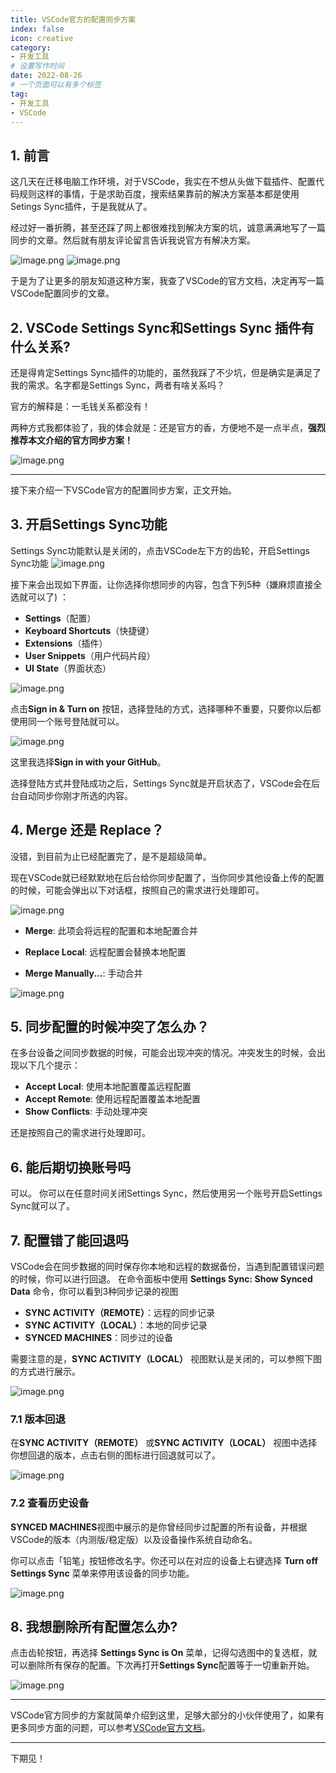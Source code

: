 ```yaml
---
title: VSCode官方的配置同步方案
index: false
icon: creative
category:
- 开发工具
# 设置写作时间
date: 2022-08-26
# 一个页面可以有多个标签
tag:
- 开发工具
- VSCode
---
```


## 1. 前言

这几天在迁移电脑工作环境，对于VSCode，我实在不想从头做下载插件、配置代码规则这样的事情，于是求助百度，搜索结果靠前的解决方案基本都是使用Setings Sync插件，于是我就从了。

经过好一番折腾，甚至还踩了网上都很难找到解决方案的坑，诚意满满地写了一篇同步的文章。然后就有朋友评论留言告诉我说官方有解决方案。

![image.png](http://qiniu.chanmufeng.com/2022-09-27-054433.png)
![image.png](http://qiniu.chanmufeng.com/2022-09-27-054450.png)

于是为了让更多的朋友知道这种方案，我查了VSCode的官方文档，决定再写一篇VSCode配置同步的文章。

## 2. VSCode Settings Sync和Settings Sync 插件有什么关系?

还是得肯定Settings Sync插件的功能的，虽然我踩了不少坑，但是确实是满足了我的需求。名字都是Settings Sync，两者有啥关系吗？

官方的解释是：一毛钱关系都没有！

两种方式我都体验了，我的体会就是：还是官方的香，方便地不是一点半点，**强烈推荐本文介绍的官方同步方案！**

![image.png](http://qiniu.chanmufeng.com/2022-09-27-054454.png)

---

接下来介绍一下VSCode官方的配置同步方案，正文开始。

## 3. 开启Settings Sync功能

Settings Sync功能默认是关闭的，点击VSCode左下方的齿轮，开启Settings Sync功能
![image.png](http://qiniu.chanmufeng.com/2022-09-27-054500.png)

接下来会出现如下界面，让你选择你想同步的内容，包含下列5种（嫌麻烦直接全选就可以了) ：

- **Settings**（配置）
- **Keyboard Shortcuts**（快捷键） 
- **Extensions**（插件）
- **User Snippets**（用户代码片段）
- **UI State**（界面状态）

![image.png](http://qiniu.chanmufeng.com/2022-09-27-054506.png)

点击**Sign in & Turn on** 按钮，选择登陆的方式，选择哪种不重要，只要你以后都使用同一个账号登陆就可以。

![image.png](http://qiniu.chanmufeng.com/2022-09-27-054510.png)

这里我选择**Sign in with your GitHub**。

选择登陆方式并登陆成功之后，Settings Sync就是开启状态了，VSCode会在后台自动同步你刚才所选的内容。

## 4. Merge 还是 Replace？

没错，到目前为止已经配置完了，是不是超级简单。

现在VSCode就已经默默地在后台给你同步配置了，当你同步其他设备上传的配置的时候，可能会弹出以下对话框，按照自己的需求进行处理即可。

![image.png](http://qiniu.chanmufeng.com/2022-09-27-054514.png)

- **Merge**: 此项会将远程的配置和本地配置合并

- **Replace Local**: 远程配置会替换本地配置

- **Merge Manually...**: 手动合并

  

![image.png](http://qiniu.chanmufeng.com/2022-09-27-054518.png)

## 5. 同步配置的时候冲突了怎么办？

在多台设备之间同步数据的时候，可能会出现冲突的情况。冲突发生的时候，会出现以下几个提示：

- **Accept Local**: 使用本地配置覆盖远程配置
- **Accept Remote**: 使用远程配置覆盖本地配置
- **Show Conflicts**: 手动处理冲突

还是按照自己的需求进行处理即可。

## 6. 能后期切换账号吗

可以。
你可以在任意时间关闭Settings Sync，然后使用另一个账号开启Settings Sync就可以了。

## 7. 配置错了能回退吗

VSCode会在同步数据的同时保存你本地和远程的数据备份，当遇到配置错误问题的时候，你可以进行回退。
在命令面板中使用 **Settings Sync: Show Synced Data** 命令，你可以看到3种同步记录的视图

- **SYNC ACTIVITY（REMOTE）**：远程的同步记录
- **SYNC ACTIVITY（LOCAL）**：本地的同步记录
- **SYNCED MACHINES**：同步过的设备

需要注意的是，**SYNC ACTIVITY（LOCAL）** 视图默认是关闭的，可以参照下图的方式进行展示。

![image.png](http://qiniu.chanmufeng.com/2022-09-27-054524.png)

### 7.1 版本回退

在**SYNC ACTIVITY（REMOTE）** 或**SYNC ACTIVITY（LOCAL）** 视图中选择你想回退的版本，点击右侧的图标进行回退就可以了。

![image.png](http://qiniu.chanmufeng.com/2022-09-27-054528.png)

### 7.2 查看历史设备

**SYNCED MACHINES**视图中展示的是你曾经同步过配置的所有设备，并根据VSCode的版本（内测版/稳定版）以及设备操作系统自动命名。

你可以点击「铅笔」按钮修改名字。你还可以在对应的设备上右键选择 **Turn off Settings Sync** 菜单来停用该设备的同步功能。

![image.png](http://qiniu.chanmufeng.com/2022-09-27-054532.png)

## 8. 我想删除所有配置怎么办?

点击齿轮按钮，再选择 **Settings Sync is On** 菜单，记得勾选图中的复选框，就可以删除所有保存的配置。下次再打开**Settings Sync**配置等于一切重新开始。

![image.png](http://qiniu.chanmufeng.com/2022-09-27-054536.png)

---

VSCode官方同步的方案就简单介绍到这里，足够大部分的小伙伴使用了，如果有更多同步方面的问题，可以参考[VSCode官方文档](https://code.visualstudio.com/docs/editor/settings-sync)。

---

下期见！
